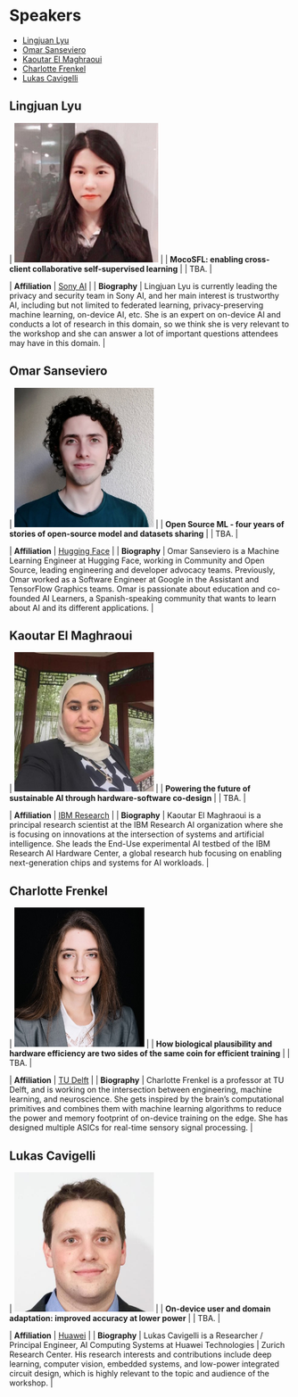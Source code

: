 
# Speakers

- [Lingjuan Lyu](#lingjuan-lyu)
- [Omar Sanseviero](#omar-sanseviero)
- [Kaoutar El Maghraoui](#kaoutar-el-Maghraoui)
- [Charlotte Frenkel](#charlotte-frenkel)
- [Lukas Cavigelli](#lukas-cavigelli)


## Lingjuan Lyu

| <img src="/speakers_pictures/Lingjuan_Lyu.jpeg" alt="Lingjuan Lyu" height="250px" /> |
| **MocoSFL: enabling cross-client collaborative self-supervised learning** |
| TBA. |

| **Affiliation** | [Sony AI](https://sites.google.com/view/lingjuan-lyu) |
| **Biography** | Lingjuan Lyu is currently leading the privacy and security team in Sony AI, and her main interest is trustworthy AI, including but not limited to federated learning, privacy-preserving machine learning, on-device AI, etc. She is an expert on on-device AI and conducts a lot of research in this domain, so we think she is very relevant to the workshop and she can answer a lot of important questions attendees may have in this domain. |


## Omar Sanseviero

| <img src="/speakers_pictures/omar.jpeg" alt="Omar Sanseviero" height="250px" /> |
| **Open Source ML - four years of stories of open-source model and datasets sharing** |
| TBA. |

| **Affiliation** | [Hugging Face](https://osanseviero.github.io/hackerllama/) |
| **Biography** |  Omar Sanseviero is a Machine Learning Engineer
at Hugging Face, working in Community and Open Source, leading engineering and
developer advocacy teams. Previously, Omar worked as a Software Engineer at Google
in the Assistant and TensorFlow Graphics teams. Omar is passionate about education
and co-founded AI Learners, a Spanish-speaking community that wants to learn about
AI and its different applications. | 


## Kaoutar El Maghraoui

| <img src="/speakers_pictures/kaoutar.jpeg" alt="Kaoutar El Maghraoui" height="250px" /> |
| **Powering the future of sustainable AI through hardware-software co-design** |
| TBA. |

| **Affiliation** | [IBM Research](https://researcher.watson.ibm.com/researcher/view.php?person=us-kelmaghr) |
| **Biography** |  Kaoutar El Maghraoui is a principal research scientist
at the IBM Research AI organization where she is focusing on innovations at the
intersection of systems and artificial intelligence. She leads the End-Use experimental
AI testbed of the IBM Research AI Hardware Center, a global research hub focusing
on enabling next-generation chips and systems for AI workloads. | 

## Charlotte Frenkel

| <img src="/speakers_pictures/charlotte.jpeg" alt="Charlotte Frenkel" height="250px" /> |
| **How biological plausibility and hardware efficiency are two sides of
the same coin for efficient training** |
| TBA. |

| **Affiliation** | [TU Delft](https://chfrenkel.github.io/) |
| **Biography** |  Charlotte Frenkel is a professor at TU Delft, and is
working on the intersection between engineering, machine learning, and neuroscience.
She gets inspired by the brain’s computational primitives and combines them with
machine learning algorithms to reduce the power and memory footprint of on-device
training on the edge. She has designed multiple ASICs for real-time sensory signal
processing. | 

## Lukas Cavigelli

| <img src="/speakers_pictures/lukas.jpeg" alt="Lukas Cavigelli" height="250px" /> |
| **On-device user and domain adaptation: improved accuracy at lower
power** |
| TBA. |

| **Affiliation** | [Huawei](https://ieeexplore.ieee.org/author/37085869238) |
| **Biography** | Lukas Cavigelli is a Researcher / Principal Engineer,
AI Computing Systems at Huawei Technologies | Zurich Research Center. His research
interests and contributions include deep learning, computer vision, embedded systems,
and low-power integrated circuit design, which is highly relevant to the topic and
audience of the workshop. | 
